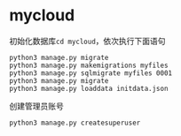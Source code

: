 # mycloud

初始化数据库`cd mycloud`，依次执行下面语句
```shell script
python3 manage.py migrate
python3 manage.py makemigrations myfiles
python3 manage.py sqlmigrate myfiles 0001
python3 manage.py migrate
python3 manage.py loaddata initdata.json
```
创建管理员账号
```shell script
python3 manage.py createsuperuser
```